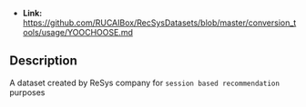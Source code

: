 - **Link:** https://github.com/RUCAIBox/RecSysDatasets/blob/master/conversion_tools/usage/YOOCHOOSE.md

## Description

A dataset created by ReSys company for `session based recommendation` purposes

